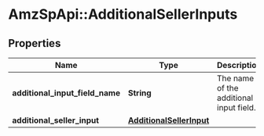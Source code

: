 # AmzSpApi::AdditionalSellerInputs

## Properties
Name | Type | Description | Notes
------------ | ------------- | ------------- | -------------
**additional_input_field_name** | **String** | The name of the additional input field. | 
**additional_seller_input** | [**AdditionalSellerInput**](AdditionalSellerInput.md) |  | 

